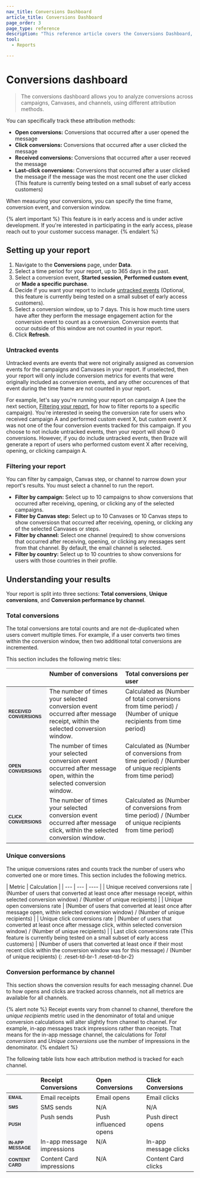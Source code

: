 ```yaml
---
nav_title: Conversions Dashboard
article_title: Conversions Dashboard
page_order: 3
page_type: reference
description: "This reference article covers the Conversions Dashboard, which allows you to analyze conversions across campaigns, Canvases, and channels using different attribution methods."
tool: 
  - Reports

---
```


# Conversions dashboard

> The conversions dashboard allows you to analyze conversions across campaigns, Canvases, and channels, using different attribution methods. 

You can specifically track these attribution methods:
- **Open conversions:** Conversions that occurred after a user opened the message
- **Click conversions:** Conversions that occurred after a user clicked the message
- **Received conversions:** Conversions that occurred after a user receved the message
- **Last-click conversions:** Conversions that occurred after a user clicked the message if the message was the most recent one the user clicked (This feature is currently being tested on a small subset of early access customers)

When measuring your conversions, you can specify the time frame, conversion event, and conversion window.

{% alert important %}
This feature is in early access and is under active development. If you're interested in participating in the early access, please reach out to your customer success manager.
{% endalert %}

## Setting up your report

1. Navigate to the **Conversions** page, under **Data**.
2. Select a time period for your report, up to 365 days in the past.
3. Select a conversion event, **Started session**, **Performed custom event**, or **Made a specific purchase**.
4. Decide if you want your report to include [untracked events](#untracked-events) (Optional, this feature is currently being tested on a small subset of early access customers).
5. Select a conversion window, up to 7 days. This is how much time users have after they perform the message engagement action for the conversion event to count as a conversion. Conversion events that occur outside of this window are not counted in your report.
6. Click **Refresh**.

### Untracked events

Untracked events are events that were not originally assigned as conversion events for the campaigns and Canvases in your report. If unselected, then your report will only include conversion metrics for events that were originally included as conversion events, and any other occurences of that event during the time frame are not counted in your report.

For example, let's say you're running your report on campaign A (see the next section, [Filtering your report](#filtering-your-report), for how to filter reports to a specific campaign). You're interested in seeing the conversion rate for users who received campaign A and performed custom event X, but custom event X was not one of the four conversion events tracked for this campaign. If you choose to not include untracked events, then your report will show 0 conversions. However, if you do include untracked events, then Braze will generate a report of users who performed custom event X after receiving, opening, or clicking campaign A.

### Filtering your report

You can filter by campaign, Canvas step, or channel to narrow down your report's results. You must select a channel to run the report.

- **Filter by campaign:** Select up to 10 campaigns to show conversions that occurred after receiving, opening, or clicking any of the selected campaigns.
- **Filter by Canvas step:** Select up to 10 Canvases or 10 Canvas steps to show conversiosn that occurred after receiving, opening, or clicking any of the selected Canvases or steps.
- **Filter by channel:** Select one channel (required) to show conversions that occurred after receiving, opening, or clicking any messages sent from that channel. By default, the email channel is selected.
- **Filter by country:** Select up to 10 countries to show conversions for users with those countries in their profile.

## Understanding your results

Your report is split into three sections: **Total conversions**, **Unique conversions**, and **Conversion performance by channel**.

### Total conversions

The total conversions are total counts and are not de-duplicated when users convert multiple times. For example, if a user converts two times within the conversion window, then two additional total conversions are incremented.

This section includes the following metric tiles:

<style type="text/css">
.tg td{word-break:normal;}
.tg th{word-break:normal;}
.leftHeader{font-size: 12px; font-weight: bold; background-color: #f4f4f7; text-transform: uppercase; color: #212123; font-family: "Sailec W00 Bold",Arial,Helvetica,sans-serif;}
.tg .tg-0pky{border-color:inherit;text-align:left;vertical-align:top}
</style>
<table class="tg">
<thead>
  <tr>
    <th class="tg-0pky"></th>
    <th class="tg-0pky">Number of conversions</th>
    <th class="tg-0pky">Total conversions per user</th>
  </tr>
</thead>
<tbody>
  <tr>
    <td class="leftHeader">Received conversions</td>
    <td class="tg-0pky">The number of times your selected conversion event occurred after message receipt, within the selected conversion window.</td>
    <td class="tg-0pky">Calculated as (Number of total conversions from time period) / (Number of unique recipients from time period)</td>
  </tr>
  <tr>
    <td class="leftHeader">Open conversions</td>
    <td class="tg-0pky">The number of times your selected conversion event occurred after message open, within the selected conversion window.</td>
    <td class="tg-0pky">Calculated as (Number of conversions from time period) / (Number of unique recipients from time period)</td>
  </tr>
  <tr>
    <td class="leftHeader">Click conversions</td>
    <td class="tg-0pky">The number of times your selected conversion event occurred after message click, within the selected conversion window.</td>
    <td class="tg-0pky">Calculated as (Number of conversions from time period) / (Number of unique recipients from time period)</td>
  </tr>
</tbody>
</table>

### Unique conversions

The unique conversions rates and counts track the number of users who converted one or more times. This section includes the following metrics.

| Metric | Calculation |
| --- | --- | ---- |
| Unique received conversions rate | (Number of users that converted at least once after message receipt, within selected conversion window) / (Number of unique recipients) |
| Unique open conversions rate | (Number of users that converted at least once after message open, within selected conversion window) / (Number of unique recipients) |
| Unique click conversions rate | (Number of users that converted at least once after message click, within selected conversion window) / (Number of unique recipients) |
| Last click conversions rate (This feature is currently being tested on a small subset of early access customers) | (Number of users that converted at least once if their most recent click within the conversion window was for this message) / (Number of unique recipients)
{: .reset-td-br-1 .reset-td-br-2}

### Conversion performance by channel

This section shows the conversion results for each messaging channel. Due to how opens and clicks are tracked across channels, not all metrics are available for all channels. 

{% alert note %}
Receipt events vary from channel to channel, therefore the _unique recipients_ metric used in the denominator of total and unique conversion calculations will alter slightly from channel to channel. For example, in-app messages track impressions rather than receipts. That means for the in-app message channel, the calculations for _Total conversions_ and _Unique conversions_ use the number of impressions in the denominator.
{% endalert %}

The following table lists how each attribution method is tracked for each channel.

<table class="tg">
<thead>
  <tr>
    <th class="tg-0pky"></th>
    <th class="tg-0pky">Receipt Conversions</th>
    <th class="tg-0pky">Open Conversions</th>
    <th class="tg-0pky">Click Conversions</th>
  </tr>
</thead>
<tbody>
  <tr>
    <td class="leftHeader">Email</td>
    <td class="tg-0pky">Email receipts</td>
    <td class="tg-0pky">Email opens</td>
    <td class="tg-0pky">Email clicks</td>
  </tr>
  <tr>
    <td class="leftHeader">SMS</td>
    <td class="tg-0pky">SMS sends</td>
    <td class="tg-0pky">N/A</td>
    <td class="tg-0pky">N/A</td>
  </tr>
  <tr>
    <td class="leftHeader">Push</td>
    <td class="tg-0pky">Push sends</td>
    <td class="tg-0pky">Push influenced opens</td>
    <td class="tg-0pky">Push direct opens</td>
  </tr>
  <tr>
    <td class="leftHeader">In-app message</td>
    <td class="tg-0pky">In-app message impressions</td>
    <td class="tg-0pky">N/A</td>
    <td class="tg-0pky">In-app message clicks</td>
  </tr>
  <tr>
    <td class="leftHeader">Content Card</td>
    <td class="tg-0pky">Content Card impressions</td>
    <td class="tg-0pky">N/A</td>
    <td class="tg-0pky">Content Card clicks</td>
  </tr>
</tbody>
</table>
